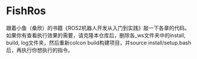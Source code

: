 # FishRos
跟着小鱼（桑欣）的书籍《ROS2机器人开发从入门到实践》敲一下各章的代码。
如果你有查看执行效果的需要，请克隆本仓库后，删除各_ws文件夹中的install, build, log文件夹，然后重新colcon build构建项目，并source install/setup.bash后，再执行你想执行的指令。
